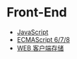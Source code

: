 # Front-End

* [JavaScript](/fe/javascript.md)
* [ECMAScript 6/7/8](/fe/ecmascript-678.md)
* [WEB 客户端存储](/fe/web-ke-hu-duan-cun-chu.md)



